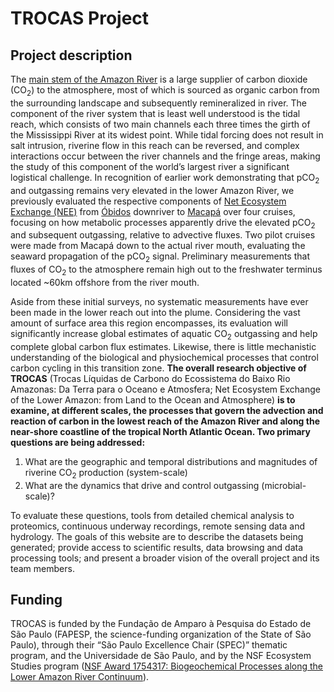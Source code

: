 # TROCAS Project

## Project description

The [main stem of the Amazon River](http://amazonwaters.org/basins/) is a large supplier of carbon dioxide (CO<sub>2</sub>) to the atmosphere, most of which is sourced as organic carbon from the surrounding landscape and subsequently remineralized in river. The component of the river system that is least well understood is the tidal reach, which consists of two main channels each three times the girth of the Mississippi River at its widest point. While tidal forcing does not result in salt intrusion, riverine flow in this reach can be reversed, and complex interactions occur between the river channels and the fringe areas, making the study of this component of the world’s largest river a significant logistical challenge. In recognition of earlier work demonstrating that pCO<sub>2</sub> and outgassing remains very elevated in the lower Amazon River, we previously evaluated the respective components of [Net Ecosystem Exchange (NEE)](https://sciencing.com/definition-net-ecosystem-exchange-6802053.html) from [Óbidos](https://www.google.com/maps/@-1.8583906,-55.5930507,9z) downriver to [Macapá](https://www.google.com/maps/@0.0387726,-50.8306162,9z) over four cruises, focusing on how metabolic processes apparently drive the elevated pCO<sub>2</sub> and subsequent outgassing, relative to advective fluxes. Two pilot cruises were made from Macapá down to the actual river mouth, evaluating the seaward propagation of the pCO<sub>2</sub> signal. Preliminary measurements that fluxes of CO<sub>2</sub> to the atmosphere remain high out to the freshwater terminus located ~60km offshore from the river mouth.

Aside from these initial surveys, no systematic measurements have ever been made in the lower reach out into the plume. Considering the vast amount of surface area this region encompasses, its evaluation will significantly increase global estimates of aquatic CO<sub>2</sub> outgassing and help complete global carbon flux estimates. Likewise, there is little mechanistic understanding of the biological and physiochemical processes that control carbon cycling in this transition zone. **The overall research objective of TROCAS** (Trocas Líquidas de Carbono do Ecossistema do Baixo Rio Amazonas: Da Terra para o Oceano e Atmosfera; Net Ecosystem Exchange of the Lower Amazon: from Land to the Ocean and Atmosphere) **is to examine, at different scales, the processes that govern the advection and reaction of carbon in the lowest reach of the Amazon River and along the near-shore coastline of the tropical North Atlantic Ocean. Two primary questions are being addressed:**
1. What are the geographic and temporal distributions and magnitudes of riverine CO<sub>2</sub> production (system-scale)
2. What are the dynamics that drive and control outgassing (microbial-scale)? 

To evaluate these questions, tools from detailed chemical analysis to proteomics, continuous underway recordings, remote sensing data and hydrology. The goals of this website are to describe the datasets being generated; provide access to scientific results, data browsing and data processing tools; and present a broader vision of the overall project and its team members. 

## Funding

TROCAS is funded by the Fundação de Amparo à Pesquisa do Estado de São Paulo (FAPESP, the science-funding organization of the State of São Paulo), through their “São Paulo Excellence Chair (SPEC)” thematic program, and the Universidade de São Paulo, and by the NSF Ecosystem Studies program ([NSF Award 1754317: Biogeochemical Processes along the Lower Amazon River Continuum](https://www.nsf.gov/awardsearch/showAward?AWD_ID=1754317)).
